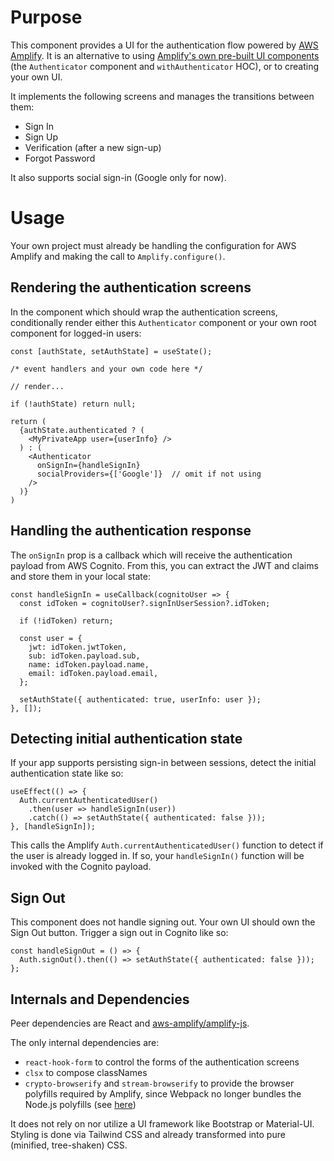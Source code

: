 # Purpose

This component provides a UI for the authentication flow powered by [AWS Amplify](https://docs.amplify.aws/lib/auth/getting-started/q/platform/js#authentication-with-amplify). It is an alternative to using [Amplify's own pre-built UI components](https://docs.amplify.aws/lib/auth/getting-started/q/platform/js#option-1-use-pre-built-ui-components) (the `Authenticator` component and `withAuthenticator` HOC), or to creating your own UI.

It implements the following screens and manages the transitions between them:

- Sign In
- Sign Up
- Verification (after a new sign-up)
- Forgot Password

It also supports social sign-in (Google only for now).

# Usage

Your own project must already be handling the configuration for AWS Amplify and making the call to `Amplify.configure()`.

## Rendering the authentication screens

In the component which should wrap the authentication screens, conditionally render either this `Authenticator` component or your own root component for logged-in users:

```
const [authState, setAuthState] = useState();

/* event handlers and your own code here */

// render...

if (!authState) return null;

return (
  {authState.authenticated ? (
    <MyPrivateApp user={userInfo} />
  ) : (
    <Authenticator
      onSignIn={handleSignIn}
      socialProviders={['Google']}  // omit if not using
    />
  )}
)
```

## Handling the authentication response

The `onSignIn` prop is a callback which will receive the authentication payload from AWS Cognito. From this, you can extract the JWT and claims and store them in your local state:

```
const handleSignIn = useCallback(cognitoUser => {
  const idToken = cognitoUser?.signInUserSession?.idToken;

  if (!idToken) return;

  const user = {
    jwt: idToken.jwtToken,
    sub: idToken.payload.sub,
    name: idToken.payload.name,
    email: idToken.payload.email,
  };

  setAuthState({ authenticated: true, userInfo: user });
}, []);
```

## Detecting initial authentication state

If your app supports persisting sign-in between sessions, detect the initial authentication state like so:

```
useEffect(() => {
  Auth.currentAuthenticatedUser()
    .then(user => handleSignIn(user))
    .catch(() => setAuthState({ authenticated: false }));
}, [handleSignIn]);
```

This calls the Amplify `Auth.currentAuthenticatedUser()` function to detect if the user is already logged in. If so, your `handleSignIn()` function will be invoked with the Cognito payload.

## Sign Out

This component does not handle signing out. Your own UI should own the Sign Out button. Trigger a sign out in Cognito like so:

```
const handleSignOut = () => {
  Auth.signOut().then(() => setAuthState({ authenticated: false }));
};
```

## Internals and Dependencies

Peer dependencies are React and [aws-amplify/amplify-js](https://github.com/aws-amplify/amplify-js).

The only internal dependencies are:

- `react-hook-form` to control the forms of the authentication screens
- `clsx` to compose classNames
- `crypto-browserify` and `stream-browserify` to provide the browser polyfills required by Amplify, since Webpack no longer bundles the Node.js polyfills (see [here](https://webpack.js.org/blog/2020-10-10-webpack-5-release/#automatic-nodejs-polyfills-removed))

It does not rely on nor utilize a UI framework like Bootstrap or Material-UI. Styling is done via Tailwind CSS and already transformed into pure (minified, tree-shaken) CSS.
